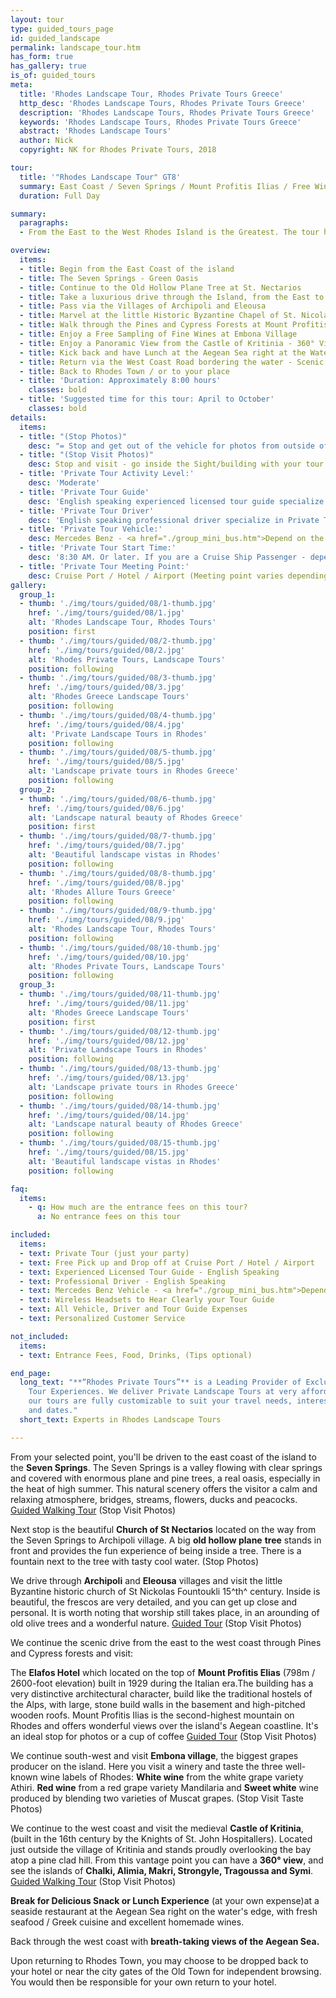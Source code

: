 ```yaml
---
layout: tour
type: guided_tours_page
id: guided_landscape
permalink: landscape_tour.htm
has_form: true
has_gallery: true
is_of: guided_tours
meta:
  title: 'Rhodes Landscape Tour, Rhodes Private Tours Greece'
  http_desc: 'Rhodes Landscape Tours, Rhodes Private Tours Greece'
  description: 'Rhodes Landscape Tours, Rhodes Private Tours Greece'
  keywords: 'Rhodes Landscape Tours, Rhodes Private Tours Greece'
  abstract: 'Rhodes Landscape Tours'
  author: Nick
  copyright: NK for Rhodes Private Tours, 2018

tour:
  title: '"Rhodes Landscape Tour" GT8'
  summary: East Coast / Seven Springs / Mount Profitis Ilias / Free Wine Taste in Embona / Castle of Kritinia / Lunch by the Sea / West Coast
  duration: Full Day

summary:
  paragraphs:
  - From the East to the West Rhodes Island is the Greatest. The tour has been designed specifically for people that are staying on the island, either on the east or the west coast. Those that love panoramic views and sweeping sights will fully appreciate the detailed look into the island.  They will love the taste of the wines and the local cuisine. All in all, the tour will be a tantalizing feast for the senses. 

overview:
  items:
  - title: Begin from the East Coast of the island
  - title: The Seven Springs - Green Oasis
  - title: Continue to the Old Hollow Plane Tree at St. Nectarios
  - title: Take a luxurious drive through the Island, from the East to the West
  - title: Pass via the Villages of Archipoli and Eleousa
  - title: Marvel at the little Historic Byzantine Chapel of St. Nicolas Foundouklis
  - title: Walk through the Pines and Cypress Forests at Mount Profitis Ilias
  - title: Enjoy a Free Sampling of Fine Wines at Embona Village
  - title: Enjoy a Panoramic View from the Castle of Kritinia - 360° View
  - title: Kick back and have Lunch at the Aegean Sea right at the Water’s Edge 
  - title: Return via the West Coast Road bordering the water - Scenic
  - title: Back to Rhodes Town / or to your place
  - title: 'Duration: Approximately 8:00 hours'
    classes: bold
  - title: 'Suggested time for this tour: April to October'
    classes: bold
details:
  items:
  - title: "(Stop Photos)"
    desc: "= Stop and get out of the vehicle for photos from outside of the Sight/Building <u>Guided Tour</u> (stay close to vehicle)"
  - title: "(Stop Visit Photos)"
    desc: Stop and visit - go inside the Sight/building with your tour guide for photos and <u>Guided Walking Tour</u>
  - title: 'Private Tour Activity Level:'
    desc: 'Moderate'
  - title: 'Private Tour Guide'
    desc: 'English speaking experienced licensed tour guide specialize in Private Tours'
  - title: 'Private Tour Driver'
    desc: 'English speaking professional driver specialize in Private Tours'
  - title: 'Private Tour Vehicle:'
    desc: Mercedes Benz - <a href="./group_mini_bus.htm">Depend on the size of your group</a>
  - title: 'Private Tour Start Time:'
    desc: '8:30 AM. Or later. If you are a Cruise Ship Passenger - depend on your cruise ship dock time.'
  - title: 'Private Tour Meeting Point:'
    desc: Cruise Port / Hotel / Airport (Meeting point varies depending on option booked)
gallery:
  group_1:
  - thumb: './img/tours/guided/08/1-thumb.jpg'
    href: './img/tours/guided/08/1.jpg'
    alt: 'Rhodes Landscape Tour, Rhodes Tours'
    position: first
  - thumb: './img/tours/guided/08/2-thumb.jpg'
    href: './img/tours/guided/08/2.jpg'
    alt: 'Rhodes Private Tours, Landscape Tours'
    position: following
  - thumb: './img/tours/guided/08/3-thumb.jpg'
    href: './img/tours/guided/08/3.jpg'
    alt: 'Rhodes Greece Landscape Tours'
    position: following
  - thumb: './img/tours/guided/08/4-thumb.jpg'
    href: './img/tours/guided/08/4.jpg'
    alt: 'Private Landscape Tours in Rhodes'
    position: following
  - thumb: './img/tours/guided/08/5-thumb.jpg'
    href: './img/tours/guided/08/5.jpg'
    alt: 'Landscape private tours in Rhodes Greece'
    position: following
  group_2:
  - thumb: './img/tours/guided/08/6-thumb.jpg'
    href: './img/tours/guided/08/6.jpg'
    alt: 'Landscape natural beauty of Rhodes Greece'
    position: first
  - thumb: './img/tours/guided/08/7-thumb.jpg'
    href: './img/tours/guided/08/7.jpg'
    alt: 'Beautiful landscape vistas in Rhodes'
    position: following
  - thumb: './img/tours/guided/08/8-thumb.jpg'
    href: './img/tours/guided/08/8.jpg'
    alt: 'Rhodes Allure Tours Greece'
    position: following
  - thumb: './img/tours/guided/08/9-thumb.jpg'
    href: './img/tours/guided/08/9.jpg'
    alt: 'Rhodes Landscape Tour, Rhodes Tours'
    position: following
  - thumb: './img/tours/guided/08/10-thumb.jpg'
    href: './img/tours/guided/08/10.jpg'
    alt: 'Rhodes Private Tours, Landscape Tours'
    position: following
  group_3:
  - thumb: './img/tours/guided/08/11-thumb.jpg'
    href: './img/tours/guided/08/11.jpg'
    alt: 'Rhodes Greece Landscape Tours'
    position: first
  - thumb: './img/tours/guided/08/12-thumb.jpg'
    href: './img/tours/guided/08/12.jpg'
    alt: 'Private Landscape Tours in Rhodes'
    position: following
  - thumb: './img/tours/guided/08/13-thumb.jpg'
    href: './img/tours/guided/08/13.jpg'
    alt: 'Landscape private tours in Rhodes Greece'
    position: following
  - thumb: './img/tours/guided/08/14-thumb.jpg'
    href: './img/tours/guided/08/14.jpg'
    alt: 'Landscape natural beauty of Rhodes Greece'
    position: following
  - thumb: './img/tours/guided/08/15-thumb.jpg'
    href: './img/tours/guided/08/15.jpg'
    alt: 'Beautiful landscape vistas in Rhodes'
    position: following

faq:
  items:
    - q: How much are the entrance fees on this tour?
      a: No entrance fees on this tour

included:
  items:
  - text: Private Tour (just your party)
  - text: Free Pick up and Drop off at Cruise Port / Hotel / Airport
  - text: Experienced Licensed Tour Guide - English Speaking
  - text: Professional Driver - English Speaking
  - text: Mercedes Benz Vehicle - <a href="./group_mini_bus.htm">Depend on the size of your group</a>
  - text: Wireless Headsets to Hear Clearly your Tour Guide
  - text: All Vehicle, Driver and Tour Guide Expenses 
  - text: Personalized Customer Service 

not_included:
  items:
  - text: Entrance Fees, Food, Drinks, (Tips optional)

end_page:
  long_text: "**“Rhodes Private Tours”** is a Leading Provider of Exclusive and Personalized
    Tour Experiences. We deliver Private Landscape Tours at very affordable rates. All
    our tours are fully customizable to suit your travel needs, interests, schedules,
    and dates."
  short_text: Experts in Rhodes Landscape Tours

---
```

From your selected point, you'll be driven to the east coast of the island to the **Seven Springs**. The Seven Springs is a valley flowing with clear springs and covered with enormous plane and pine trees, a real oasis, especially in the heat of high summer.  This natural scenery offers the visitor a calm and relaxing atmosphere, bridges, streams, flowers, ducks and peacocks. <u>Guided Walking Tour</u> (Stop Visit Photos)

Next stop is the beautiful **Church of St Nectarios** located on the way from the Seven Springs to Archipoli village. A big **old hollow plane** **tree** stands in front and provides the fun experience of being inside a tree. There is a fountain next to the tree with tasty cool water. (Stop Photos)

We drive through **Archipoli** and **Eleousa** villages and visit the little Byzantine historic church of St Nickolas Fountoukli 15^th^ century. Inside is beautiful, the frescos are very detailed, and you can get up close and personal. It is worth noting that worship still takes place, in an arounding of old olive trees and a wonderful nature. <u>Guided Tour</u> (Stop Visit Photos)

We continue the scenic drive from the east to the west coast through Pines and Cypress forests and visit:

The **Elafos Hotel** which located on the top of **Mount Profitis Elias** (798m / 2600-foot elevation) built in 1929 during the Italian era.The building has a very distinctive architectural character, build like the traditional hostels of the Alps, with large, stone build walls in the basement and high-pitched wooden roofs. Mount Profitis Ilias is the second-highest mountain on Rhodes and offers wonderful views over the island's Aegean coastline. It's an ideal stop for photos or a cup of coffee <u>Guided Tour</u> (Stop Visit Photos)

We continue south-west and visit **Embona village**, the biggest grapes producer on the island. Here you visit a winery and taste the three well-known wine labels of Rhodes: **White wine** from the white grape variety Athiri. **Red wine** from a red grape variety Mandilaria and **Sweet white** wine produced by blending two varieties of Muscat grapes. (Stop Visit Taste Photos)

We continue to the west coast and visit the medieval **Castle of Kritinia**, (built in the 16th century by the Knights of St. John Hospitallers). Located just outside the village of Kritinia and stands proudly overlooking the bay atop a pine clad hill. From this vantage point you can have a **360° view**, and see the islands of **Chalki, Alimia, Makri, Strongyle, Tragoussa and Symi**. <u>Guided Walking Tour</u> (Stop Visit Photos)

**Break for Delicious Snack or Lunch Experience** (at your own expense)at a seaside restaurant at the Aegean Sea right on the water's edge, with fresh seafood / Greek cuisine and excellent homemade wines.

Back through the west coast with **breath-taking views of the Aegean Sea.**

Upon returning to Rhodes Town, you may choose to be dropped back to your hotel or near the city gates of the Old Town for independent browsing. You would then be responsible for your own return to your hotel.